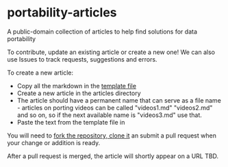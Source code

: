 # portability-articles
A public-domain collection of articles to help find solutions for data portability

To contribute, update an existing article or create a new one! We can also use Issues to track requests, suggestions
and errors.

To create a new article:
 * Copy all the markdown in the [template file](template.md)
 * Create a new article in the articles directory
 * The article should have a permanent name that can serve as a file name - articles on porting videos can be called
   "videos1.md" "videos2.md" and so on, so if the next available name is "videos3.md" use that.
 * Paste the text from the template file in

You will need to [fork the repository, clone it](https://docs.github.com/en/pull-requests/collaborating-with-pull-requests/working-with-forks/fork-a-repo) an submit a pull request when your change or addition is ready.

After a pull request is merged, the article will shortly appear on a URL TBD.
